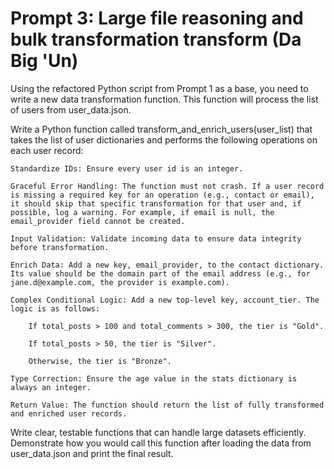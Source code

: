 # Prompt 3: Large file reasoning and bulk transformation transform (Da Big 'Un)

Using the refactored Python script from Prompt 1 as a base, you need to write a new data transformation function. This function will process the list of users from user_data.json.

Write a Python function called transform_and_enrich_users(user_list) that takes the list of user dictionaries and performs the following operations on each user record:

    Standardize IDs: Ensure every user id is an integer.

    Graceful Error Handling: The function must not crash. If a user record is missing a required key for an operation (e.g., contact or email), it should skip that specific transformation for that user and, if possible, log a warning. For example, if email is null, the email_provider field cannot be created.

    Input Validation: Validate incoming data to ensure data integrity before transformation.

    Enrich Data: Add a new key, email_provider, to the contact dictionary. Its value should be the domain part of the email address (e.g., for jane.d@example.com, the provider is example.com).

    Complex Conditional Logic: Add a new top-level key, account_tier. The logic is as follows:

        If total_posts > 100 and total_comments > 300, the tier is "Gold".

        If total_posts > 50, the tier is "Silver".

        Otherwise, the tier is "Bronze".

    Type Correction: Ensure the age value in the stats dictionary is always an integer.

    Return Value: The function should return the list of fully transformed and enriched user records.

Write clear, testable functions that can handle large datasets efficiently. Demonstrate how you would call this function after loading the data from user_data.json and print the final result.
